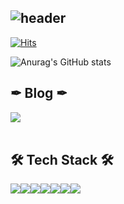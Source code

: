 <div align=left>

![header](https://capsule-render.vercel.app/api?type=Venom&color=auto&height=100&section=header&text=안녕하세요%?&animation=fadeIn&fontSize=50&fontColor=00000)
---

[![Hits](https://hits.seeyoufarm.com/api/count/incr/badge.svg?url=https%3A%2F%2Fgithub.com%2FKanghyun2&count_bg=%23989595&title_bg=%23000000&icon=github.svg&icon_color=%23FFFFFF&title=GIT+HUB&edge_flat=false)](https://hits.seeyoufarm.com)

![Anurag's GitHub stats](https://github-readme-stats.vercel.app/api?username=Kanghyun2&show_icons=true&theme=dracula)
## ✒ Blog ✒
<div style="display:flex; flex-direction:row;">
 <a href="https://dev-lkh.tistory.com">
        <img src="https://img.shields.io/badge/Tistory-000000?style=for-the-flat&logo=Tistory&logoColor=white"> 
    </a>
</div>
<br>

## 🛠 Tech Stack 🛠
<div style="display:flex; flex-direction:row;">
<img src="https://img.shields.io/badge/Java-007396?style=for-the-flat&logo=Java&logoColor=white"> 
<img src="https://img.shields.io/badge/Javascript-F7DF1E?style=flat&logo=javascript&logoColor=white"/>
<img src="https://img.shields.io/badge/Spring Boot-6DB33F?style=flat&logo=springboot&logoColor=white"/>
<img src="https://img.shields.io/badge/mysql-4479A1?style=for-the-flat&logo=mysql&logoColor=white"> 
<img src="https://img.shields.io/badge/HTML5-E34F26?style=flat&logo=html5&logoColor=white"/>
 <img src="https://img.shields.io/badge/css3-1572B6?style=flat&logo=css3&logoColor=white"/>
<img src="https://img.shields.io/badge/Apachetomcat-F8DC75?style=flat&logo=apachetomcat&logoColor=white"/>
</div>
</div>

